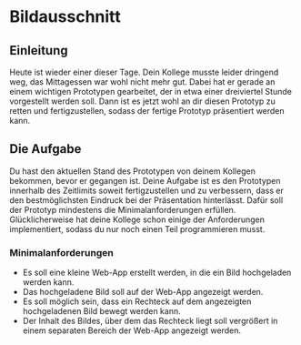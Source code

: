
# Bildausschnitt

## Einleitung

Heute ist wieder einer dieser Tage. Dein Kollege musste leider dringend weg, das Mittagessen war wohl nicht mehr gut.
Dabei hat er gerade an einem wichtigen Prototypen gearbeitet, der in etwa einer dreiviertel Stunde vorgestellt werden
soll. Dann ist es jetzt wohl an dir diesen Prototyp zu retten und fertigzustellen, sodass der fertige Prototyp
präsentiert werden kann.

## Die Aufgabe

Du hast den aktuellen Stand des Prototypen von deinem Kollegen bekommen, bevor er gegangen ist. Deine Aufgabe ist es
den Prototypen innerhalb des Zeitlimits soweit fertigzustellen und zu verbessern, dass er den bestmöglichsten Eindruck
bei der Präsentation hinterlässt. Dafür soll der Prototyp mindestens die Minimalanforderungen erfüllen. Glücklicherweise
hat deine Kollege schon einige der Anforderungen implementiert, sodass du nur noch einen Teil programmieren musst.

### Minimalanforderungen

- Es soll eine kleine Web-App erstellt werden, in die ein Bild hochgeladen werden kann.
- Das hochgeladene Bild soll auf der Web-App angezeigt werden.
- Es soll möglich sein, dass ein Rechteck auf dem angezeigten hochgeladenen Bild bewegt werden kann.
- Der Inhalt des Bildes, über dem das Rechteck liegt soll vergrößert in einem separaten Bereich der Web-App angezeigt werden.
